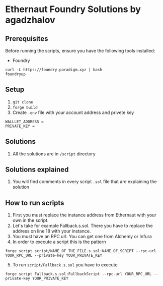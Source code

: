 # Ethernaut Foundry Solutions by agadzhalov

## Prerequisites
Before running the scripts, ensure you have the following tools installed:

- Foundry

```
curl -L https://foundry.paradigm.xyz | bash
foundryup
```

## Setup

1. `git clone` 
2. `forge build`
3. Create `.env` file with your account address and privete key

```
WALLLET_ADDRESS =
PRIVATE_KEY = 
```

## Solutions
1. All the solutions are in `/script` directory

## Solutions explained
1. You will find comments in every script `.sol` file that are explaining the solution

## How to run scripts
1. First you must replace the instance address from Ethernaut with your own in the script.
2. Let's take for example Fallback.s.sol. There you have to replace the address on line 18 with your instance.
3. You must have an RPC url. You can get one from Alchemy or Infura
4. In order to execute a script this is the pattern

```
forge script script/NAME_OF_THE_FILE.s.sol:NAME_OF_SCRIPT --rpc-url YOUR_RPC_URL --private-key YOUR_PRIVATE_KEY
```
5. To run `script/Fallback.s.sol` you have to execute 
```
forge script Fallback.s.sol:FallbackScript --rpc-url YOUR_RPC_URL --private-key YOUR_PRIVATE_KEY
```
